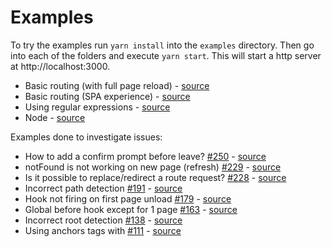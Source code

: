 # Examples

To try the examples run `yarn install` into the `examples` directory. Then go into each of the folders and execute `yarn start`. This will start a http server at http://localhost:3000.

* Basic routing (with full page reload) - [source](./basic)
* Basic routing (SPA experience) - [source](./basic-spa)
* Using regular expressions - [source](./regexp)
* Node - [source](./node)

Examples done to investigate issues:

* How to add a confirm prompt before leave? [#250](https://github.com/krasimir/navigo/issues/250) - [source](./250)
* notFound is not working on new page (refresh) [#229](https://github.com/krasimir/navigo/issues/229) - [source](./229)
* Is it possible to replace/redirect a route request? [#228](https://github.com/krasimir/navigo/issues/228) - [source](./228)
* Incorrect path detection [#191](https://github.com/krasimir/navigo/issues/191) - [source](./191)
* Hook not firing on first page unload [#179](https://github.com/krasimir/navigo/issues/179) - [source](./179)
* Global before hook except for 1 page [#163](https://github.com/krasimir/navigo/issues/163) - [source](./163)
* Incorrect root detection [#138](https://github.com/krasimir/navigo/issues/138) - [source](./138)
* Using anchors tags with [#111](https://github.com/krasimir/navigo/issues/111) - [source](./111)